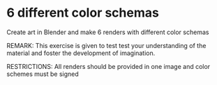 # 6 different color schemas
Create art in Blender and make 6 renders with different color schemas 

REMARK: This exercise is given to test test your understanding of the material and foster the development of imagination.

RESTRICTIONS: All renders should be provided in one image and color schemes must be signed 
